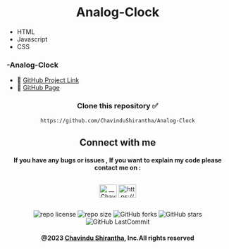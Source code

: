 <div align="center">

# Analog-Clock

</div>

* HTML
* Javascript
* CSS


### -Analog-Clock
* 🔗 <a href="https://github.com/ChavinduShirantha/Analog-Clock" target="_blank">GitHub Project Link</a>
* 🔗 <a href="https://chavindushirantha.github.io/Analog-Clock/" target="_blank">GitHub Page</a>

<div align="center">

###  
### Clone this repository ✅
```md
https://github.com/ChavinduShirantha/Analog-Clock
```
##  Connect with me
#### If you have any bugs or issues , If you want to explain my code please contact me on :

</div>

##
<p align="center">
<a href="https://twitter.com/Chavindu62"><img align="center" src="https://raw.githubusercontent.com/rahuldkjain/github-profile-readme-generator/master/src/images/icons/Social/twitter.svg" alt="__ChavinduShirantha__" height="30" width="40" /></a>
<a href="https://www.linkedin.com/in/chavindu-shirantha-b5b857264/" target="blank"><img align="center" src="https://raw.githubusercontent.com/rahuldkjain/github-profile-readme-generator/master/src/images/icons/Social/linked-in-alt.svg" alt="https://www.linkedin.com/public-profile/settings?trk=d_flagship3_profile_self_view_public_profile" height="30" width="40" /></a>
</p>


##

<div align="center">

![repo license](https://img.shields.io/github/license/ChavinduShirantha/Analog-Clock?&labelColor=black&color=3867d6&style=for-the-badge)
![repo size](https://img.shields.io/github/repo-size/ChavinduShirantha/Analog-Clock?label=Repo%20Size&style=for-the-badge&labelColor=black&color=20bf6b)
![GitHub forks](https://img.shields.io/github/forks/ChavinduShirantha/Analog-Clock?&labelColor=black&color=0fb9b1&style=for-the-badge)
![GitHub stars](https://img.shields.io/github/stars/ChavinduShirantha/Analog-Clock?&labelColor=black&color=f7b731&style=for-the-badge)
![GitHub LastCommit](https://img.shields.io/github/last-commit/ChavinduShirantha/Analog-Clock?logo=github&labelColor=black&color=d1d8e0&style=for-the-badge)
</div>

<div align="center">

#### @2023 [Chavindu Shirantha](https://github.com/ChavinduShirantha), Inc.All rights reserved
</div>

